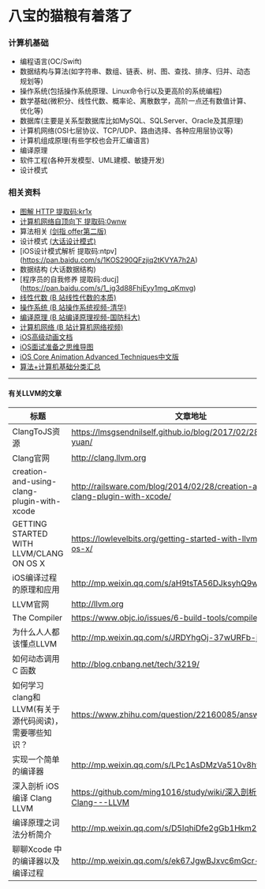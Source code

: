 # 八宝的猫粮有着落了

### 计算机基础

* 编程语言(OC/Swift)
* 数据结构与算法(如字符串、数组、链表、树、图、查找、排序、归并、动态规划等)
* 操作系统(包括操作系统原理、Linux命令行以及更高阶的系统编程)
* 数学基础(微积分、线性代数、概率论、离散数学，高阶一点还有数值计算、优化等)
* 数据库(主要是关系型数据库比如MySQL、SQLServer、Oracle及其原理)
* 计算机网络(OSI七层协议、TCP/UDP、路由选择、各种应用层协议等)
* 计算机组成原理(有些学校也会开汇编语言)
* 编译原理
* 软件工程(各种开发模型、UML建模、敏捷开发)
* 设计模式



### 相关资料

* [图解 HTTP 提取码:kr1x](https://pan.baidu.com/s/1QXkHzcbMg4gCkfTqC-s8TQ)
* [计算机网络自顶向下 提取码:0wnw](https://pan.baidu.com/s/1kAxPovxinzCImcSlTBRT7w)
* 算法相关 [(剑指 offer第二版)](./Files/剑指OFFER名企面试官精讲典型编程题第2版.pdf)
* 设计模式 [(大话设计模式)](./Files/大话设计模式(带目录完整版).pdf) 
* [iOS设计模式解析 提取码:ntpv] (https://pan.baidu.com/s/1KOS290QFzjiq2tKVYA7h2A)
* 数据结构 (大话数据结构)
* [程序员的自我修养 提取码:ducj] (https://pan.baidu.com/s/1_jg3d88FhjEyy1mg_qKmvg)
* [线性代数 (B 站线性代数的本质)](https://www.bilibili.com/video/BV1ys411472E?p=1)
* [操作系统 (B 站操作系统视频-清华)]( https://www.bilibili.com/video/BV1js411b7vg?t=28)
* [编译原理 (B 站编译原理视频-国防科大)](https://www.bilibili.com/video/BV11t411V74n/?p=27&t=5)
* [计算机网络 (B 站计算机网络视频)](https://www.bilibili.com/video/BV1Hx411D7rn?t=10&p=71)
* [iOS高级动画文档](https://zsisme.gitbooks.io/ios-/content/index.html)
* [iOS面试准备之思维导图](https://www.jianshu.com/p/a2c85b9f6a25)
* [iOS Core Animation Advanced Techniques中文版](https://www.bookstack.cn/read/iOS-Core-Animation-Advanced-Techniques/README.md)
* [算法+计算机基础分类汇总](https://zhuanlan.zhihu.com/p/93398256?utm_source=wechat_session&utm_medium=social&utm_oi=794482984039383040)

---
#### 有关LLVM的文章
|  标题   | 文章地址 |
|  ----  | ----  |
| ClangToJS资源  | https://lmsgsendnilself.github.io/blog/2017/02/28/clangtojszi-yuan/ |
| Clang官网  | http://clang.llvm.org |
| creation-and-using-clang-plugin-with-xcode  | http://railsware.com/blog/2014/02/28/creation-and-using-clang-plugin-with-xcode/ |
| GETTING STARTED WITH LLVM/CLANG ON OS X  | https://lowlevelbits.org/getting-started-with-llvm/clang-on-os-x/ |
| iOS编译过程的原理和应用  | http://mp.weixin.qq.com/s/aH9tsTA56DJksyhQ9wkUJg |
| LLVM官网 | http://llvm.org |
| The Compiler | https://www.objc.io/issues/6-build-tools/compiler/ |
| 为什么人人都该懂点LLVM  | http://mp.weixin.qq.com/s/JRDYhgOj-37wURFb-jBsMw |
| 如何动态调用 C 函数  | http://blog.cnbang.net/tech/3219/ |
| 如何学习 clang和LLVM(有关于源代码阅读)，需要哪些知识？  | https://www.zhihu.com/question/22160085/answer/55104283 |
| 实现一个简单的编译器  | http://mp.weixin.qq.com/s/LPc1AsDMzVa510v8hvJ-mw |
| 深入剖析 iOS 编译 Clang LLVM  | https://github.com/ming1016/study/wiki/深入剖析-iOS-编译-Clang---LLVM |
| 编译原理之词法分析简介  | http://mp.weixin.qq.com/s/D5IqhiDfe2gGb1Hkm2uS2w |
| 聊聊Xcode 中的编译器以及编译过程  | http://mp.weixin.qq.com/s/ek67JgwBJxvc6mGcr-F-hg |


